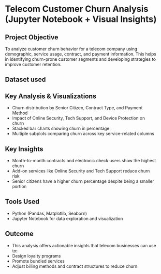 # Telecom Customer Churn Analysis (Jupyter Notebook + Visual Insights)
## Project Objective
To analyze customer churn behavior for a telecom company using demographic, service usage, contract, and payment information. This helps in identifying churn-prone customer segments and developing strategies to improve customer retention.

## Dataset used

## Key Analysis & Visualizations
- Churn distribution by Senior Citizen, Contract Type, and Payment Method
- Impact of Online Security, Tech Support, and Device Protection on churn
- Stacked bar charts showing churn in percentage
- Multiple subplots comparing churn across key service-related columns

## Key Insights
- Month-to-month contracts and electronic check users show the highest churn
- Add-on services like Online Security and Tech Support reduce churn risk
- Senior citizens have a higher churn percentage despite being a smaller portion

## Tools Used
- Python (Pandas, Matplotlib, Seaborn)
- Jupyter Notebook for data exploration and visualization

## Outcome
- This analysis offers actionable insights that telecom businesses can use to:
- Design loyalty programs
- Promote bundled services
- Adjust billing methods and contract structures to reduce churn

